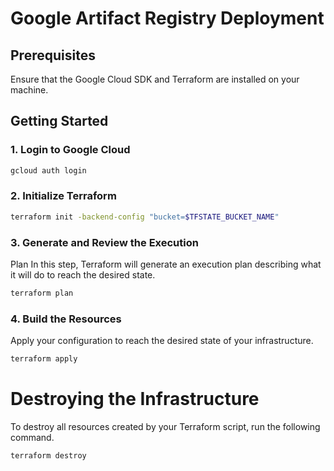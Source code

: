 # Google Artifact Registry Deployment

## Prerequisites
Ensure that the Google Cloud SDK and Terraform are installed on your machine.

## Getting Started
### 1. **Login to Google Cloud**
```bash
gcloud auth login
```
### 2. Initialize Terraform 
```bash
terraform init -backend-config "bucket=$TFSTATE_BUCKET_NAME" 
```
### 3. Generate and Review the Execution
Plan In this step, Terraform will generate an execution plan describing what it will do to reach the desired state.
```bash
terraform plan
```
### 4. Build the Resources 
Apply your configuration to reach the desired state of your infrastructure.
```bash
terraform apply
```

# Destroying the Infrastructure
To destroy all resources created by your Terraform script, run the following command.
```bash
terraform destroy
```